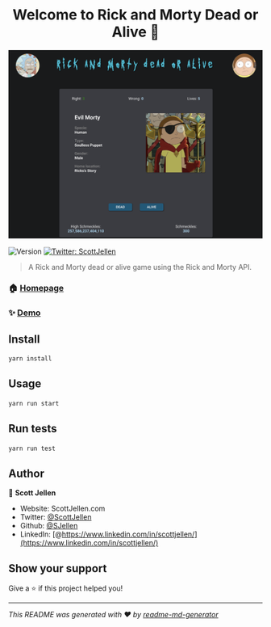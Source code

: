 <h1 align="center">Welcome to Rick and Morty Dead or Alive 👋</h1>


![screenshot](https://github.com/SJellen/rm-doa/blob/master/ScreenShot.png)
<p>
  <img alt="Version" src="https://img.shields.io/badge/version-0.1.0-blue.svg?cacheSeconds=2592000" />
  <a href="https://twitter.com/ScottJellen" target="_blank">
    <img alt="Twitter: ScottJellen" src="https://img.shields.io/twitter/follow/ScottJellen.svg?style=social" />
  </a>
</p>

> A Rick and Morty dead or alive game using the Rick and Morty API.

### 🏠 [Homepage](https://rm-doa.vercel.app/)

### ✨ [Demo](https://rm-doa.vercel.app/)

## Install

```sh
yarn install
```

## Usage

```sh
yarn run start
```

## Run tests

```sh
yarn run test
```

## Author

👤 **Scott Jellen**

* Website: ScottJellen.com
* Twitter: [@ScottJellen](https://twitter.com/ScottJellen)
* Github: [@SJellen](https://github.com/SJellen)
* LinkedIn: [@https://www.linkedin.com/in/scottjellen/](https://www.linkedin.com/in/scottjellen/)

## Show your support

Give a ⭐️ if this project helped you!

***
_This README was generated with ❤️ by [readme-md-generator](https://github.com/kefranabg/readme-md-generator)_
